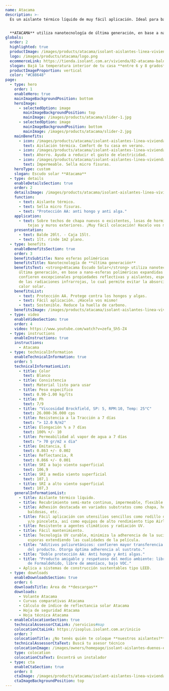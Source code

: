 ```yaml
---
name: Atacama
description: >-
  Es un aislante térmico líquido de muy fácil aplicación. Ideal para bajar la temperatura interna de viviendas, galpones, quinchos y todo tipo de obra, especialmente en zonas cálidas y de altas temperaturas.


  **ATACAMA** utiliza nanotecnología de última generación, en base a nano-esferas poliméricas expandidas que confieren excepcionales propiedades reflectivas y aislantes, especialmente de las radiaciones infrarrojas, lo cual permite evitar la absorción del calor solar.
globals:
  order: 2
  highlighted: true
  productImage: /images/products/atacama/isolant-aislantes-linea-vivienda-atacama-imagen-balde.png
  logo: /images/products/atacama/logo.png
  ecommerceLink: https://tienda.isolant.com.ar/vivienda/82-atacama-balde-20lt.html
  slogan: Bajá la temperatura interior de tu casa **entre 6 y 8 grados**
  productImageProportion: vertical
  color: "#C88648"
page:
  - type: hero
    order: 1
    enableHero: true
    mainImageBackgroundPosition: bottom
    heroImage:
      - selectedOption: image
        mainImageBackgroundPosition: top
        mainImage: /images/products/atacama/slider-1.jpg
      - selectedOption: image
        mainImageBackgroundPosition: bottom
        mainImage: /images/products/atacama/slider-2.jpg
    mainBenefits:
      - icon: /images/products/atacama/isolant-aislantes-linea-vivienda-atacama-beneficio-1.svg
        text: Aislación térmica. Comfort de tu casa en verano.
      - icon: /images/products/atacama/isolant-aislantes-linea-vivienda-atacama-beneficio-2.svg
        text: Ahorro. Ayuda a reducir el gasto de electricidad.
      - icon: /images/products/atacama/isolant-aislantes-linea-vivienda-atacama-beneficio-3.svg
        text: Impermeable. Sella micro fisuras.
    heroType: custom
    slogan: Escudo solar **Atacama**
  - type: details
    enableDetailsSection: true
    order: 2
    detailsImage: /images/products/atacama/isolant-aislantes-linea-vivienda-atacama-imagen-detalle-producto.jpg
    function:
      - text: Aislante térmico.
      - text: Sella micro fisuras.
      - text: "Protección AA: anti hongo y anti alga."
    application:
      - text: Sobre techos de chapa nuevos o existentes, losas de hormigón, terrazas,
          tejas y muros exteriores. ¡Muy fácil colocación! Hacelo vos mismo.
    presentation:
      - text: Balde 20lt. - Caja 15lt.
      - text: 1lt. rinde 1m2 plano.
  - type: benefits
    enableBenefitsSection: true
    order: 3
    benefitsSubtitle: Nano esferas poliméricas
    benefitsTitle: Nanotecnología de **última generación**
    benefitsText: <strong>Atacama Escudo Solar</strong> utiliza nanotecnología de
      última generación, en base a nano-esferas poliméricas expandidas que
      confieren excepcionales propiedades reflectivas y aislantes, especialmente
      de las radiaciones infrarrojas, lo cual permite evitar la absorción del
      calor solar.
    benefitsList:
      - text: Protección AA. Protege contra los hongos y algas.
      - text: Fácil aplicación. ¡Hacelo vos mismo!
      - text: Sostenible. Reduce la huella de carbono.
    benefitsImage: /images/products/atacama/isolant-aislantes-linea-vivienda-atacama-producto-beneficio-exclusivo.jpg
  - type: video
    enableVideoSection: true
    order: 4
    video: https://www.youtube.com/watch?v=zefa_Sh5-Z4
  - type: instructions
    enableInstructions: true
    instructions:
      - Atacama
  - type: technicalInformation
    enableTechnicalInformation: true
    order: 5
    technicalInformationList:
      - title: Color
        text: Blanco
      - title: Consistencia
        text: Material listo para usar
      - title: Peso específico
        text: 0.90-1.00 kg/lts
      - title: Ph
        text: 7/9
      - title: "Viscosidad Brockfield, SP: 5, RPM:10, Temp: 25°C"
        text: 26.000-36.000 cps
      - title: Resistencia a la Tracción a 7 días
        text: "> 12.0 N/m2"
      - title: Elongación % a 7 días
        text: 100% +/- 10
      - title: Permeabilidad al vapor de agua a 7 días
        text: "> 70 gr/m2 x dia"
      - title: Emitancia, E
        text: 0.863 +/- 0.002
      - title: Reflectancia, R
        text: 0.866 +/- 0.001
      - title: SRI a bajo viento superficial
        text: 106,9
      - title: SRI a medio viento superficial
        text: 107,1
      - title: SRI a alto viento superficial
        text: 107,3
    generalInformationList:
      - title: Aislante térmico líquido.
      - title: Recubrimiento semi-mate continuo, impermeable, flexible y elástico.
      - title: Adhesión destacada en variados substratos como chapa, hormigón, morteros,
          baldosas, etc.
      - title: Fácil aplicación con utensilios sencillos como rodillo de lana sintética
          y/o pinceleta, así como equipos de alto rendimiento tipo Airless.
      - title: Resistente a agentes climáticos y radiación UV.
      - title: Fácil mantenimiento.
      - title: Tecnología UV curable, minimiza la adherencia de la suciedad, smog,
          esporas extendiendo las cualidades de la película.
      - title: "Aditivos poliuretánicos: confieren mayor transferencia y aplicabilidad
          del producto. Otorga óptima adherencia al sustrato."
      - title: "Doble protección AA: Anti hongo y Anti algas."
      - title: "Producto amigable y respetuoso del medio ambiente: libre de APOE, libre
          de Formaldehido, libre de amoníaco, bajo VOC."
      - Aplica a sistemas de construcción sustentables tipo LEED.
  - type: downloads
    enableDownloadsSection: true
    order: 6
    downloadsTitle: Área de **descargas**
    downloads:
      - Volante Atacama
      - Curvas comparativas Atacama
      - Cálculo de índice de reflectancia solar Atacama
      - Hoja de seguridad Atacama
      - Hoja técnica Atacama
  - enableColocationSection: true
    technicalAssessorCtaLink: /servicios#map
    colocationCtaLink: https://isoplus.isolant.com.ar/inicio
    order: 7
    colocationTitle: ¿No tenés quién te coloque **nuestros aislantes?**
    technicalAssessorCtaText: Buscá tu asesor técnico
    colocationImage: /images/owners/homepage/isolant-aislantes-duenos-e-inquilinos-isoplus-colocation.jpg
    type: colocation
    colocationCtaText: Encontrá un instalador
  - type: cta
    enableCtaSection: true
    order: 8
    ctaImage: /images/products/atacama/isolant-aislantes-linea-vivienda-atacama-cta-imagen.jpg
    ctaImageBackgroundPosition: top
---
```

